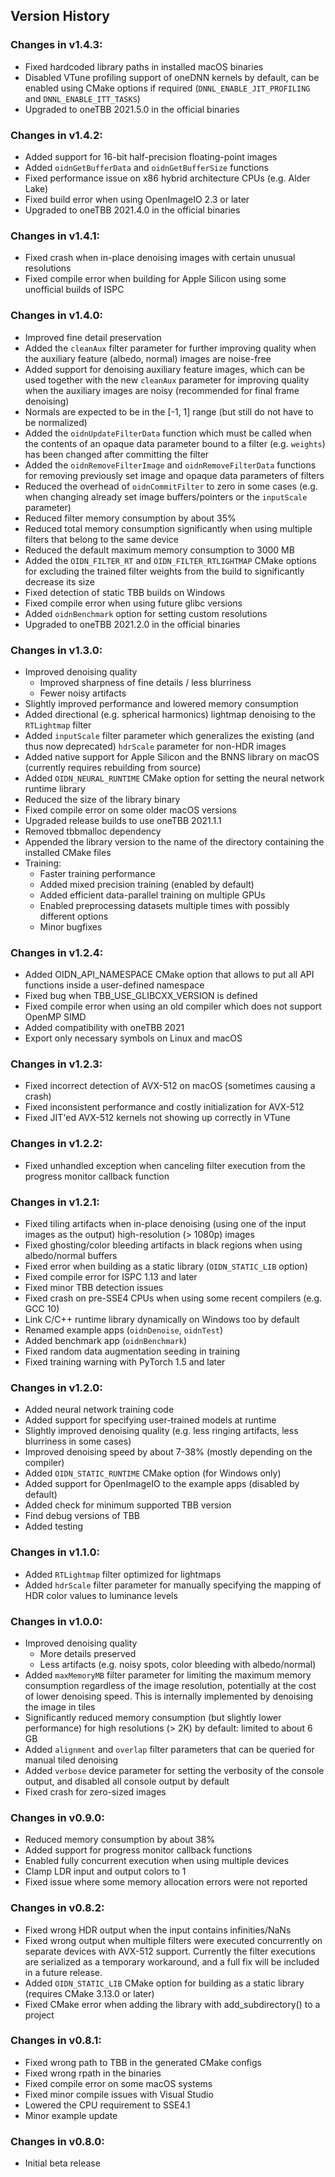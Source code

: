 Version History
---------------

### Changes in v1.4.3:

- Fixed hardcoded library paths in installed macOS binaries
- Disabled VTune profiling support of oneDNN kernels by default, can be
  enabled using CMake options if required (`DNNL_ENABLE_JIT_PROFILING` and
  `DNNL_ENABLE_ITT_TASKS`)
- Upgraded to oneTBB 2021.5.0 in the official binaries

### Changes in v1.4.2:

- Added support for 16-bit half-precision floating-point images
- Added `oidnGetBufferData` and `oidnGetBufferSize` functions
- Fixed performance issue on x86 hybrid architecture CPUs (e.g. Alder Lake)
- Fixed build error when using OpenImageIO 2.3 or later
- Upgraded to oneTBB 2021.4.0 in the official binaries

### Changes in v1.4.1:

- Fixed crash when in-place denoising images with certain unusual resolutions
- Fixed compile error when building for Apple Silicon using some unofficial
  builds of ISPC

### Changes in v1.4.0:

- Improved fine detail preservation
- Added the `cleanAux` filter parameter for further improving quality when the
  auxiliary feature (albedo, normal) images are noise-free
- Added support for denoising auxiliary feature images, which can be used
  together with the new `cleanAux` parameter for improving quality when the
  auxiliary images are noisy (recommended for final frame denoising)
- Normals are expected to be in the [-1, 1] range (but still do not have to
  be normalized)
- Added the `oidnUpdateFilterData` function which must be called when the
  contents of an opaque data parameter bound to a filter (e.g. `weights`) has
  been changed after committing the filter
- Added the `oidnRemoveFilterImage` and `oidnRemoveFilterData` functions for
  removing previously set image and opaque data parameters of filters
- Reduced the overhead of `oidnCommitFilter` to zero in some cases (e.g. when
  changing already set image buffers/pointers or the `inputScale` parameter)
- Reduced filter memory consumption by about 35%
- Reduced total memory consumption significantly when using multiple filters
  that belong to the same device
- Reduced the default maximum memory consumption to 3000 MB
- Added the `OIDN_FILTER_RT` and `OIDN_FILTER_RTLIGHTMAP` CMake options for
  excluding the trained filter weights from the build to significantly
  decrease its size
- Fixed detection of static TBB builds on Windows
- Fixed compile error when using future glibc versions
- Added `oidnBenchmark` option for setting custom resolutions
- Upgraded to oneTBB 2021.2.0 in the official binaries

### Changes in v1.3.0:

- Improved denoising quality
    - Improved sharpness of fine details / less blurriness
    - Fewer noisy artifacts
- Slightly improved performance and lowered memory consumption
- Added directional (e.g. spherical harmonics) lightmap denoising to the
  `RTLightmap` filter
- Added `inputScale` filter parameter which generalizes the existing
  (and thus now deprecated) `hdrScale` parameter for non-HDR images
- Added native support for Apple Silicon and the BNNS library on macOS
  (currently requires rebuilding from source)
- Added `OIDN_NEURAL_RUNTIME` CMake option for setting the neural network
  runtime library
- Reduced the size of the library binary
- Fixed compile error on some older macOS versions
- Upgraded release builds to use oneTBB 2021.1.1
- Removed tbbmalloc dependency
- Appended the library version to the name of the directory containing the
  installed CMake files
- Training:
    - Faster training performance
    - Added mixed precision training (enabled by default)
    - Added efficient data-parallel training on multiple GPUs
    - Enabled preprocessing datasets multiple times with possibly different
      options
    - Minor bugfixes

### Changes in v1.2.4:

- Added OIDN_API_NAMESPACE CMake option that allows to put all API functions
  inside a user-defined namespace
- Fixed bug when TBB_USE_GLIBCXX_VERSION is defined
- Fixed compile error when using an old compiler which does not support
  OpenMP SIMD
- Added compatibility with oneTBB 2021
- Export only necessary symbols on Linux and macOS

### Changes in v1.2.3:

- Fixed incorrect detection of AVX-512 on macOS (sometimes causing a crash)
- Fixed inconsistent performance and costly initialization for AVX-512
- Fixed JIT'ed AVX-512 kernels not showing up correctly in VTune

### Changes in v1.2.2:

- Fixed unhandled exception when canceling filter execution from the
  progress monitor callback function

### Changes in v1.2.1:

- Fixed tiling artifacts when in-place denoising (using one of the input
  images as the output) high-resolution (> 1080p) images
- Fixed ghosting/color bleeding artifacts in black regions when using
  albedo/normal buffers
- Fixed error when building as a static library (`OIDN_STATIC_LIB` option)
- Fixed compile error for ISPC 1.13 and later
- Fixed minor TBB detection issues
- Fixed crash on pre-SSE4 CPUs when using some recent compilers (e.g. GCC 10)
- Link C/C++ runtime library dynamically on Windows too by default
- Renamed example apps (`oidnDenoise`, `oidnTest`)
- Added benchmark app (`oidnBenchmark`)
- Fixed random data augmentation seeding in training
- Fixed training warning with PyTorch 1.5 and later

### Changes in v1.2.0:

- Added neural network training code
- Added support for specifying user-trained models at runtime
- Slightly improved denoising quality (e.g. less ringing artifacts, less
  blurriness in some cases)
- Improved denoising speed by about 7-38% (mostly depending on the compiler)
- Added `OIDN_STATIC_RUNTIME` CMake option (for Windows only)
- Added support for OpenImageIO to the example apps (disabled by default)
- Added check for minimum supported TBB version
- Find debug versions of TBB
- Added testing

### Changes in v1.1.0:

- Added `RTLightmap` filter optimized for lightmaps
- Added `hdrScale` filter parameter for manually specifying the mapping
  of HDR color values to luminance levels

### Changes in v1.0.0:

- Improved denoising quality
    - More details preserved
    - Less artifacts (e.g. noisy spots, color bleeding with albedo/normal)
- Added `maxMemoryMB` filter parameter for limiting the maximum memory
  consumption regardless of the image resolution, potentially at the cost
  of lower denoising speed. This is internally implemented by denoising the
  image in tiles
- Significantly reduced memory consumption (but slightly lower performance)
  for high resolutions (> 2K) by default: limited to about 6 GB
- Added `alignment` and `overlap` filter parameters that can be queried for
  manual tiled denoising
- Added `verbose` device parameter for setting the verbosity of the console
  output, and disabled all console output by default
- Fixed crash for zero-sized images

### Changes in v0.9.0:

- Reduced memory consumption by about 38%
- Added support for progress monitor callback functions
- Enabled fully concurrent execution when using multiple devices
- Clamp LDR input and output colors to 1
- Fixed issue where some memory allocation errors were not reported

### Changes in v0.8.2:

- Fixed wrong HDR output when the input contains infinities/NaNs
- Fixed wrong output when multiple filters were executed concurrently on
  separate devices with AVX-512 support. Currently the filter executions are
  serialized as a temporary workaround, and a full fix will be included in a
  future release.
- Added `OIDN_STATIC_LIB` CMake option for building as a static library
  (requires CMake 3.13.0 or later)
- Fixed CMake error when adding the library with add_subdirectory() to a project

### Changes in v0.8.1:

- Fixed wrong path to TBB in the generated CMake configs
- Fixed wrong rpath in the binaries
- Fixed compile error on some macOS systems
- Fixed minor compile issues with Visual Studio
- Lowered the CPU requirement to SSE4.1
- Minor example update

### Changes in v0.8.0:

- Initial beta release
